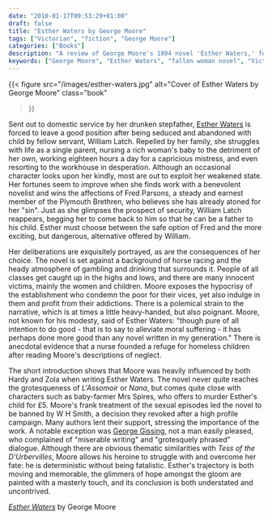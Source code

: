 ```yaml
---
date: "2010-01-17T09:53:29+01:00"
draft: false
title: "Esther Waters by George Moore"
tags: ["Victorian", "fiction", "George Moore"]
categories: ["Books"]
description: "A review of George Moore's 1894 novel 'Esther Waters,' following a single mother's struggle against Victorian society's moral hypocrisy. Discover how Moore's naturalistic tale of seduction, abandonment, and redemption compares to Hardy's Tess with a more hopeful outcome."
keywords: ["George Moore", "Esther Waters", "fallen woman novel", "Victorian naturalism", "single motherhood", "social realism", "Tess of the D'Urbervilles", "Victorian morality"]
---
```


{{< figure
  src="/images/esther-waters.jpg"
  alt="Cover of Esther Waters by George Moore"
  class="book"
>}}

Sent out to domestic service by her drunken stepfather, [Esther Waters](https://uk.bookshop.org/a/2760/9780199583010) is forced to leave a good position after being seduced and abandoned with child by fellow servant, William Latch. Repelled by her family, she struggles with life as a single parent, nursing a rich woman's baby to the detriment of her own, working eighteen hours a day for a capricious mistress, and even resorting to the workhouse in desperation. Although an occasional character looks upon her kindly, most are out to exploit her weakened state. Her fortunes seem to improve when she finds work with a benevolent novelist and wins the affections of Fred Parsons, a steady and earnest member of the Plymouth Brethren, who believes she has already atoned for her "sin". Just as she glimpses the prospect of security, William Latch reappears, begging her to come back to him so that he can be a father to his child. Esther must choose between the safe option of Fred and the more exciting, but dangerous, alternative offered by William.

Her deliberations are exquisitely portrayed, as are the consequences of her choice. The novel is set against a background of horse racing and the heady atmosphere of gambling and drinking that surrounds it. People of all classes get caught up in the highs and lows, and there are many innocent victims, mainly the women and children. Moore exposes the hypocrisy of the establishment who condemn the poor for their vices, yet also indulge in them and profit from their addictions. There is a polemical strain to the narrative, which is at times a little heavy-handed, but also poignant. Moore, not known for his modesty, said of Esther Waters: "though pure of all intention to do good - that is to say to alleviate moral suffering - it has perhaps done more good than any novel written in my generation." There is anecdotal evidence that a nurse founded a refuge for homeless children after reading Moore's descriptions of neglect.

The short introduction shows that Moore was heavily influenced by both Hardy and Zola when writing Esther Waters. The novel never quite reaches the grotesqueness of _L'Assomoir_ or _Nana_, but comes quite close with characters such as baby-farmer Mrs Spires, who offers to murder Esther's child for £5. Moore's frank treatment of the sexual episodes led the novel to be banned by W H Smith, a decision they revoked after a high profile campaign. Many authors lent their support, stressing the importance of the work. A notable exception was [George Gissing](/posts/gissing-a-life-in-books/), not a man easily pleased, who complained of "miserable writing" and "grotesquely phrased" dialogue. Although there are obvious thematic similarities with _Tess of the D'Urbervilles_, Moore allows his heroine to struggle with and overcome her fate: he is deterministic without being fatalistic. Esther's trajectory is both moving and memorable, the glimmers of hope amongst the gloom are painted with a masterly touch, and its conclusion is both understated and uncontrived.

[_Esther Waters_](https://uk.bookshop.org/a/2760/9780199583010) by George Moore